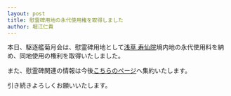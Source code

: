 ```yaml
---
layout: post
title: 慰霊碑用地の永代使用権を取得しました
author: 堀江仁貴
---
```


本日、駆逐艦菊月会は、慰霊碑用地として[浅草 寿仙院](http://www.jusenin.or.jp)境内地の永代使用料を納め、同地使用の権利を取得いたしました。

また、慰霊碑関連の情報は今後[こちらのページ](https://www.kikuzukikai.org/special/cenotaph.html)へ集約いたします。

引き続きよろしくお願いいたします。